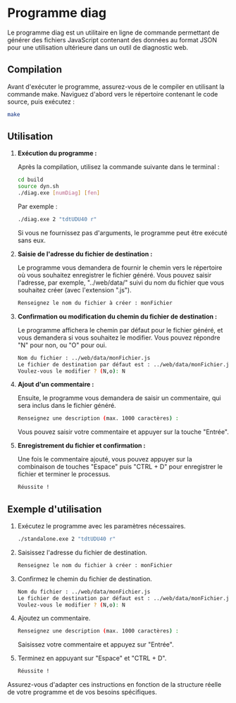 
# Programme diag

Le programme diag est un utilitaire en ligne de commande permettant de générer des fichiers JavaScript contenant des données au format JSON pour une utilisation ultérieure dans un outil de diagnostic web.

## Compilation

Avant d'exécuter le programme, assurez-vous de le compiler en utilisant la commande make. Naviguez d'abord vers le répertoire contenant le code source, puis exécutez :

```bash
make
```

## Utilisation

1. **Exécution du programme :**

   Après la compilation, utilisez la commande suivante dans le terminal :

   ```bash
   cd build
   source dyn.sh
   ./diag.exe [numDiag] [fen]
   ```

   Par exemple :

   ```bash
   ./diag.exe 2 "tdtUDU40 r"
   ```

   Si vous ne fournissez pas d'arguments, le programme peut être exécuté sans eux.

2. **Saisie de l'adresse du fichier de destination :**

   Le programme vous demandera de fournir le chemin vers le répertoire où vous souhaitez enregistrer le fichier généré. Vous pouvez saisir l'adresse, par exemple, "../web/data/" suivi du nom du fichier que vous souhaitez créer (avec l'extension ".js").

   ```bash
   Renseignez le nom du fichier à créer : monFichier
   ```

3. **Confirmation ou modification du chemin du fichier de destination :**

   Le programme affichera le chemin par défaut pour le fichier généré, et vous demandera si vous souhaitez le modifier. Vous pouvez répondre "N" pour non, ou "O" pour oui.

   ```bash
   Nom du fichier : ../web/data/monFichier.js
   Le fichier de destination par défaut est : ../web/data/monFichier.js
   Voulez-vous le modifier ? (N,o): N
   ```

4. **Ajout d'un commentaire :**

   Ensuite, le programme vous demandera de saisir un commentaire, qui sera inclus dans le fichier généré.

   ```bash
   Renseignez une description (max. 1000 caractères) :
   ```

   Vous pouvez saisir votre commentaire et appuyer sur la touche "Entrée".

5. **Enregistrement du fichier et confirmation :**

   Une fois le commentaire ajouté, vous pouvez appuyer sur la combinaison de touches "Espace" puis "CTRL + D" pour enregistrer le fichier et terminer le processus.

   ```bash
   Réussite !
   ```

## Exemple d'utilisation

1. Exécutez le programme avec les paramètres nécessaires.

   ```bash
   ./standalone.exe 2 "tdtUDU40 r"
   ```

2. Saisissez l'adresse du fichier de destination.

   ```bash
   Renseignez le nom du fichier à créer : monFichier
   ```

3. Confirmez le chemin du fichier de destination.

   ```bash
   Nom du fichier : ../web/data/monFichier.js
   Le fichier de destination par défaut est : ../web/data/monFichier.js
   Voulez-vous le modifier ? (N,o): N
   ```

4. Ajoutez un commentaire.

   ```bash
   Renseignez une description (max. 1000 caractères) :
   ```

   Saisissez votre commentaire et appuyez sur "Entrée".

5. Terminez en appuyant sur "Espace" et "CTRL + D".

   ```bash
   Réussite !
   ```
  
Assurez-vous d'adapter ces instructions en fonction de la structure réelle de votre programme et de vos besoins spécifiques.
